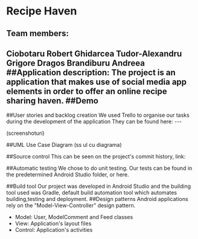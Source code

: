 # Recipe Haven
## Team members:
Ciobotaru Robert
Ghidarcea Tudor-Alexandru
Grigore Dragos
Brandiburu Andreea
##Application description:
The project is an application that makes use of social media app elements in order to offer an online recipe sharing haven.
##Demo
-
##User stories and backlog creation
We used Trello to organise our tasks during the development of the application
They can be found here: ---

(screenshoturi)

##UML Use Case Diagram
(ss ul cu diagrama)

##Source control
This can be seen on the project's commit history, link: 

##Automatic testing
We chose to do unit testing. Our tests can be found in the predetermined Android Studio folder, or here.

##Build tool
Our project was developed in Android Studio and the building tool used was Gradle, default build automation tool which automates building,testing and deployment.
##Design patterns
Android applications rely on the "Model-View-Controller" design pattern.
- Model: User, ModelComment and Feed classes
- View: Application's layout files
- Control: Application's activities

